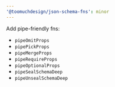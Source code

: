 ```yaml
---
'@toomuchdesign/json-schema-fns': minor
---
```


Add pipe-friendly fns:

- `pipeOmitProps`
- `pipePickProps`
- `pipeMergeProps`
- `pipeRequireProps`
- `pipeOptionalProps`
- `pipeSealSchemaDeep`
- `pipeUnsealSchemaDeep`
